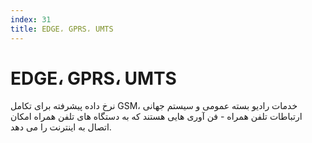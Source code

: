 ```yaml
---
index: 31
title: EDGE، GPRS، UMTS
---
```

# EDGE، GPRS، UMTS

نرخ داده پیشرفته برای تکامل GSM، خدمات رادیو بسته عمومی و سیستم جهانی ارتباطات تلفن همراه - فن آوری هایی هستند که به دستگاه های تلفن همراه امکان اتصال به اینترنت را می دهد.
